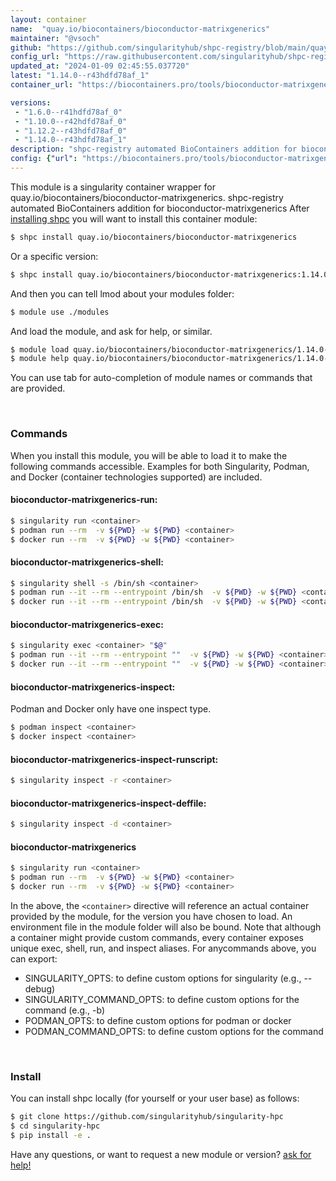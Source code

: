 ```yaml
---
layout: container
name:  "quay.io/biocontainers/bioconductor-matrixgenerics"
maintainer: "@vsoch"
github: "https://github.com/singularityhub/shpc-registry/blob/main/quay.io/biocontainers/bioconductor-matrixgenerics/container.yaml"
config_url: "https://raw.githubusercontent.com/singularityhub/shpc-registry/main/quay.io/biocontainers/bioconductor-matrixgenerics/container.yaml"
updated_at: "2024-01-09 02:45:55.037720"
latest: "1.14.0--r43hdfd78af_1"
container_url: "https://biocontainers.pro/tools/bioconductor-matrixgenerics"

versions:
 - "1.6.0--r41hdfd78af_0"
 - "1.10.0--r42hdfd78af_0"
 - "1.12.2--r43hdfd78af_0"
 - "1.14.0--r43hdfd78af_1"
description: "shpc-registry automated BioContainers addition for bioconductor-matrixgenerics"
config: {"url": "https://biocontainers.pro/tools/bioconductor-matrixgenerics", "maintainer": "@vsoch", "description": "shpc-registry automated BioContainers addition for bioconductor-matrixgenerics", "latest": {"1.14.0--r43hdfd78af_1": "sha256:96fd9a8f2689bfd1a723f3c28970ff7716fba36b5161b9f01443f13c7e77d707"}, "tags": {"1.6.0--r41hdfd78af_0": "sha256:56e4e617b0774f182ac143d91569d33a43d671c606c1fc44c199ed7bca8d7e1a", "1.10.0--r42hdfd78af_0": "sha256:29320fd25e9f47419019977e3e4b0da190a09a02003d8f41fd688bb75636461b", "1.12.2--r43hdfd78af_0": "sha256:b2d14dab80d65a493c40759f57e8af27f4e7407fe7488b892a235eacb2cdf3a9", "1.14.0--r43hdfd78af_1": "sha256:96fd9a8f2689bfd1a723f3c28970ff7716fba36b5161b9f01443f13c7e77d707"}, "docker": "quay.io/biocontainers/bioconductor-matrixgenerics"}
---
```


This module is a singularity container wrapper for quay.io/biocontainers/bioconductor-matrixgenerics.
shpc-registry automated BioContainers addition for bioconductor-matrixgenerics
After [installing shpc](#install) you will want to install this container module:


```bash
$ shpc install quay.io/biocontainers/bioconductor-matrixgenerics
```

Or a specific version:

```bash
$ shpc install quay.io/biocontainers/bioconductor-matrixgenerics:1.14.0--r43hdfd78af_1
```

And then you can tell lmod about your modules folder:

```bash
$ module use ./modules
```

And load the module, and ask for help, or similar.

```bash
$ module load quay.io/biocontainers/bioconductor-matrixgenerics/1.14.0--r43hdfd78af_1
$ module help quay.io/biocontainers/bioconductor-matrixgenerics/1.14.0--r43hdfd78af_1
```

You can use tab for auto-completion of module names or commands that are provided.

<br>

### Commands

When you install this module, you will be able to load it to make the following commands accessible.
Examples for both Singularity, Podman, and Docker (container technologies supported) are included.

#### bioconductor-matrixgenerics-run:

```bash
$ singularity run <container>
$ podman run --rm  -v ${PWD} -w ${PWD} <container>
$ docker run --rm  -v ${PWD} -w ${PWD} <container>
```

#### bioconductor-matrixgenerics-shell:

```bash
$ singularity shell -s /bin/sh <container>
$ podman run --it --rm --entrypoint /bin/sh  -v ${PWD} -w ${PWD} <container>
$ docker run --it --rm --entrypoint /bin/sh  -v ${PWD} -w ${PWD} <container>
```

#### bioconductor-matrixgenerics-exec:

```bash
$ singularity exec <container> "$@"
$ podman run --it --rm --entrypoint ""  -v ${PWD} -w ${PWD} <container> "$@"
$ docker run --it --rm --entrypoint ""  -v ${PWD} -w ${PWD} <container> "$@"
```

#### bioconductor-matrixgenerics-inspect:

Podman and Docker only have one inspect type.

```bash
$ podman inspect <container>
$ docker inspect <container>
```

#### bioconductor-matrixgenerics-inspect-runscript:

```bash
$ singularity inspect -r <container>
```

#### bioconductor-matrixgenerics-inspect-deffile:

```bash
$ singularity inspect -d <container>
```



#### bioconductor-matrixgenerics

```bash
$ singularity run <container>
$ podman run --rm  -v ${PWD} -w ${PWD} <container>
$ docker run --rm  -v ${PWD} -w ${PWD} <container>
```


In the above, the `<container>` directive will reference an actual container provided
by the module, for the version you have chosen to load. An environment file in the
module folder will also be bound. Note that although a container
might provide custom commands, every container exposes unique exec, shell, run, and
inspect aliases. For anycommands above, you can export:

 - SINGULARITY_OPTS: to define custom options for singularity (e.g., --debug)
 - SINGULARITY_COMMAND_OPTS: to define custom options for the command (e.g., -b)
 - PODMAN_OPTS: to define custom options for podman or docker
 - PODMAN_COMMAND_OPTS: to define custom options for the command

<br>

### Install

You can install shpc locally (for yourself or your user base) as follows:

```bash
$ git clone https://github.com/singularityhub/singularity-hpc
$ cd singularity-hpc
$ pip install -e .
```

Have any questions, or want to request a new module or version? [ask for help!](https://github.com/singularityhub/singularity-hpc/issues)